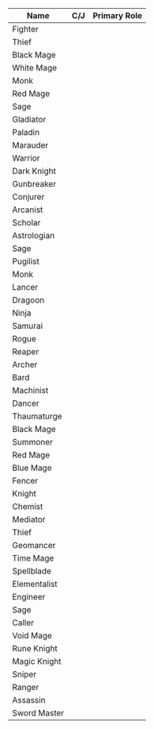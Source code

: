 
| Name         | C/J | Primary Role |
| ------------ | --- | ------------ |
| Fighter      |     |              |
| Thief        |     |              |
| Black Mage   |     |              |
| White Mage   |     |              |
| Monk         |     |              |
| Red Mage     |     |              |
| Sage         |     |              |
| Gladiator    |     |              |
| Paladin      |     |              |
| Marauder     |     |              |
| Warrior      |     |              |
| Dark Knight  |     |              |
| Gunbreaker   |     |              |
| Conjurer     |     |              |
| Arcanist     |     |              |
| Scholar      |     |              |
| Astrologian  |     |              |
| Sage         |     |              |
| Pugilist     |     |              |
| Monk         |     |              |
| Lancer       |     |              |
| Dragoon      |     |              |
| Ninja        |     |              |
| Samurai      |     |              |
| Rogue        |     |              |
| Reaper       |     |              |
| Archer       |     |              |
| Bard         |     |              |
| Machinist    |     |              |
| Dancer       |     |              |
| Thaumaturge  |     |              |
| Black Mage   |     |              |
| Summoner     |     |              |
| Red Mage     |     |              |
| Blue Mage    |     |              |
| Fencer       |     |              |
| Knight       |     |              |
| Chemist      |     |              |
| Mediator     |     |              |
| Thief        |     |              |
| Geomancer    |     |              |
| Time Mage    |     |              |
| Spellblade   |     |              |
| Elementalist |     |              |
| Engineer     |     |              |
| Sage         |     |              |
| Caller       |     |              |
| Void Mage    |     |              |
| Rune Knight  |     |              |
| Magic Knight |     |              |
| Sniper       |     |              |
| Ranger       |     |              |
| Assassin     |     |              |
| Sword Master |     |              |

